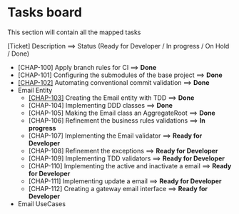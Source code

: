 # Tasks board

This section will contain all the mapped tasks

[Ticket] Description                                  ==> Status (Ready for Developer / In progress / On Hold / Done)

* [CHAP-100] Apply branch rules for CI                          ==> **Done**
* [CHAP-101] Configuring the submodules of the base project     ==> **Done**
* [[CHAP-102]](./Refinements/Chap102.md) Automating conventional commit validation          ==> **Done**
* Email Entity
    * [[CHAP-103]](./Refinements/Chap103.md) Creating the Email entity with TDD             ==> **Done**
    * [CHAP-104] Implementing DDD classes                       ==> **Done**
    * [CHAP-105] Making the Email class an AggregateRoot        ==> **Done**
    * [CHAP-106] Refinement the business rules validations      ==> **In progress**
    * [CHAP-107] Implementing the Email validator               ==> **Ready for Developer**
    * [CHAP-108] Refinement the exceptions                      ==> **Ready for Developer**
    * [CHAP-109] Implementing TDD validators                    ==> **Ready for Developer**
    * [CHAP-110] Implementing the active and inactivate a email ==> **Ready for Developer**
    * [CHAP-111] Implementing update a email                    ==> **Ready for Developer**
    * [CHAP-112] Creating a gateway email interface             ==> **Ready for Developer**
* Email UseCases
